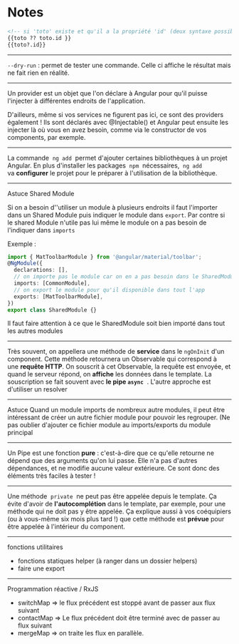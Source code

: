 # Notes

```html
<!-- si 'toto' existe et qu'il a la propriété 'id' (deux syntaxe possible) -->
{{toto ?? toto.id }}
{{toto?.id}} 
```
--------------

`--dry-run` : permet de tester une commande. Celle ci affiche le résultat mais ne fait rien en réalité.

-------------------

Un provider est un objet que l'on déclare à Angular pour qu'il puisse l'injecter à différentes endroits de l'application.

D'ailleurs, même si vos services ne figurent pas ici, ce sont des providers également ! Ils sont déclarés avec  @Injectable()  et Angular peut ensuite les injecter là où vous en avez besoin, comme via le constructor de vos components, par exemple.

--------------------------------

La commande  `ng add`  permet d'ajouter certaines bibliothèques à un projet Angular. En plus d'installer les packages  `npm`  nécessaires,  `ng add`  va **configurer** le projet pour le préparer à l'utilisation de la bibliothèque.

-----------------

Astuce Shared Module 

Si on a besoin d''utiliser un module à plusieurs endroits il faut l'importer dans un Shared Module puis indiquer le module dans `export`. Par contre si le shared Module  n'utile pas lui même le module on a pas besoin de l'indiquer dans `imports` 

Exemple : 

```ts
import { MatToolbarModule } from '@angular/material/toolbar';
@NgModule({
  declarations: [],
  // on importe pas le module car on en a pas besoin dans le SharedModule
  imports: [CommonModule],
  // on export le module pour qu'il disponible dans tout l'app
  exports: [MatToolbarModule],
})
export class SharedModule {}

```

Il faut faire attention à ce que le SharedModule soit bien importé dans tout les autres modules 

-----------------

Très souvent, on appellera une méthode de **service** dans le `ngOnInit` d'un component. Cette méthode retournera un Observable qui correspond à une **requête HTTP**. On souscrit à cet Observable, la requête est envoyée, et quand le serveur répond, on **affiche** les données dans le template. La souscription se fait souvent avec **le pipe `async`**  .
L'autre approche est d'utiliser un resolver

----------------------------

Astuce
Quand un module imports de nombreux autre modules, il peut être intéressant de créer un autre fichier module pour pouvoir les regrouper. (Ne pas oublier d'ajouter ce fichier module au imports/exports du module principal


--------------
Un Pipe est une fonction **pure** : c'est-à-dire que ce qu'elle retourne ne dépend que des arguments qu'on lui passe. Elle n'a pas d'autres dépendances, et ne modifie aucune valeur extérieure. Ce sont donc des éléments très faciles à tester !

---------------------------
Une méthode  `private`  ne peut pas être appelée depuis le template.
Ça évite d'avoir de **l'autocomplétion** dans le template, par exemple, pour une méthode qui ne doit pas y être appelée. Ça explique aussi à vos coéquipiers (ou à vous-même six mois plus tard !) que cette méthode est **prévue** pour être appelée à l'intérieur du component.


-------------------

fonctions utilitaires
-   fonctions statiques helper (à ranger dans un dossier helpers)
-   faire une export

------------------------

Programmation réactive / RxJS
-   switchMap => le flux précédent est stoppé avant de passer aux flux suivant
-   contactMap => Le flux précédent doit être terminé avec de passer au flux suivant
-   mergeMap => on traite les flux en parallèle.






